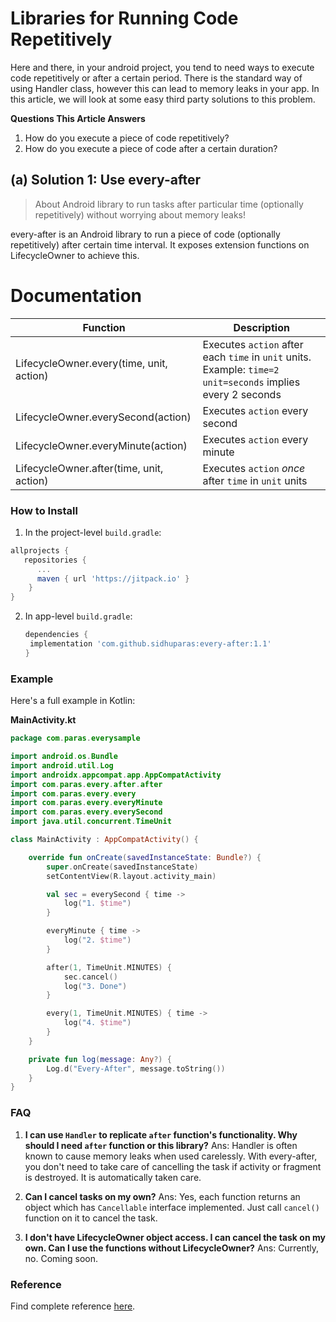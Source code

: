 # Libraries for Running Code Repetitively


Here and there, in your android project, you tend to need ways to execute code repetitively or after a certain period. There is the standard way of using Handler class, however this can lead to memory leaks in your app. In this article, we will look at some easy third party solutions to this problem.

**Questions This Article Answers**

1. How do you execute a piece of code repetitively?
2. How do you execute a piece of code after a certain duration?

## (a) Solution 1: Use every-after

> About Android library to run tasks after particular time (optionally repetitively) without worrying about memory leaks!

every-after is an Android library to run a piece of code (optionally repetitively) after certain time interval. It exposes extension functions on LifecycleOwner to achieve this.

# Documentation

| Function | Description |
| --- | --- |
| LifecycleOwner.every(time, unit, action) | Executes `action` after each `time` in `unit` units. Example: `time=2` `unit=seconds` implies every 2 seconds |
| LifecycleOwner.everySecond(action) | Executes `action` every second |
| LifecycleOwner.everyMinute(action) | Executes `action` every minute |
| LifecycleOwner.after(time, unit, action) | Executes `action` _once_ after `time` in `unit` units |

### How to Install

1. In the project-level `build.gradle`:

```groovy
allprojects {
   repositories {
      ...
      maven { url 'https://jitpack.io' }
    }
}
```

2. In app-level `build.gradle`:
    
    ```groovy
    dependencies {
     implementation 'com.github.sidhuparas:every-after:1.1'
    }
    ```
    

### Example

Here's a full example in Kotlin:

**MainActivity.kt**

```kotlin
package com.paras.everysample

import android.os.Bundle
import android.util.Log
import androidx.appcompat.app.AppCompatActivity
import com.paras.every.after.after
import com.paras.every.every
import com.paras.every.everyMinute
import com.paras.every.everySecond
import java.util.concurrent.TimeUnit

class MainActivity : AppCompatActivity() {

    override fun onCreate(savedInstanceState: Bundle?) {
        super.onCreate(savedInstanceState)
        setContentView(R.layout.activity_main)

        val sec = everySecond { time ->
            log("1. $time")
        }

        everyMinute { time ->
            log("2. $time")
        }

        after(1, TimeUnit.MINUTES) {
            sec.cancel()
            log("3. Done")
        }

        every(1, TimeUnit.MINUTES) { time ->
            log("4. $time")
        }
    }

    private fun log(message: Any?) {
        Log.d("Every-After", message.toString())
    }
}
```

### FAQ

1. **I can use `Handler` to replicate `after` function's functionality. Why should I need `after` function or this library?** Ans: Handler is often known to cause memory leaks when used carelessly. With every-after, you don't need to take care of cancelling the task if activity or fragment is destroyed. It is automatically taken care.
    
2. **Can I cancel tasks on my own?** Ans: Yes, each function returns an object which has `Cancellable` interface implemented. Just call `cancel()` function on it to cancel the task.
    
3. **I don't have LifecycleOwner object access. I can cancel the task on my own. Can I use the functions without LifecycleOwner?** Ans: Currently, no. Coming soon.
    

### Reference

Find complete reference [here](https://github.com/sidhuparas/every-after).
